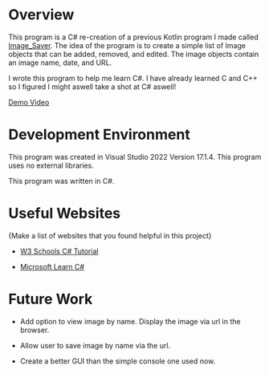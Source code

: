 
# Overview

  

This program is a C# re-creation of a previous Kotlin program I made called [Image_Saver](https://github.com/JaromPD/Image_Saver). The idea of the program is to create a simple list of Image objects that can be added, removed, and edited. The image objects contain an image name, date, and URL.

I wrote this program to help me learn C#. I have already learned C and C++ so I figured I might aswell take a shot at C# aswell!

[Demo Video](https://youtu.be/BaXzZFchdCI)

  

# Development Environment

  

This program was created in Visual Studio 2022 Version 17.1.4. This program uses no external libraries.

This program was written in C#.

# Useful Websites

{Make a list of websites that you found helpful in this project}

* [W3 Schools C# Tutorial](https://www.w3schools.com/cs/index.php)

* [Microsoft Learn C#](https://dotnet.microsoft.com/en-us/learn/csharp)

# Future Work

* Add option to view image by name. Display the image via url in the browser.

* Allow user to save image by name via the url.

* Create a better GUI than the simple console one used now.